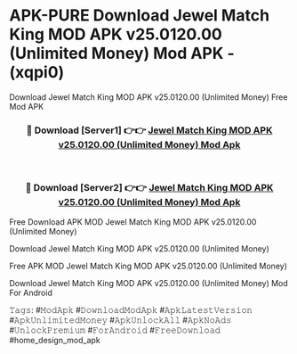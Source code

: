 # APK-PURE Download Jewel Match King MOD APK v25.0120.00 (Unlimited Money) Mod APK - (xqpi0)
Download Jewel Match King MOD APK v25.0120.00 (Unlimited Money) Free Mod APK

<div align="center">
<h3>🔴 Download [Server1] 👉👉 <a href="https://apk-comot.site?title=Jewel_Match_King_MOD_APK_v25.0120.00_(Unlimited_Money)">Jewel Match King MOD APK v25.0120.00 (Unlimited Money) Mod Apk</a></h3><br>

<h3>🔴 Download [Server2] 👉👉 <a href="https://apk-comot.site?title=Jewel_Match_King_MOD_APK_v25.0120.00_(Unlimited_Money)">Jewel Match King MOD APK v25.0120.00 (Unlimited Money) Mod Apk</a></h3>
</div>


Free Download APK MOD Jewel Match King MOD APK v25.0120.00 (Unlimited Money)

Download Jewel Match King MOD APK v25.0120.00 (Unlimited Money) 

Free APK MOD Jewel Match King MOD APK v25.0120.00 (Unlimited Money) 

Download Jewel Match King MOD APK v25.0120.00 (Unlimited Money) Mod For Android

𝚃𝚊𝚐𝚜: #𝙼𝚘𝚍𝙰𝚙𝚔 #𝙳𝚘𝚠𝚗𝚕𝚘𝚊𝚍𝙼𝚘𝚍𝙰𝚙𝚔 #𝙰𝚙𝚔𝙻𝚊𝚝𝚎𝚜𝚝𝚅𝚎𝚛𝚜𝚒𝚘𝚗 #𝙰𝚙𝚔𝚄𝚗𝚕𝚒𝚖𝚒𝚝𝚎𝚍𝙼𝚘𝚗𝚎𝚢 #𝙰𝚙𝚔𝚄𝚗𝚕𝚘𝚌𝚔𝙰𝚕𝚕 #𝙰𝚙𝚔𝙽𝚘𝙰𝚍𝚜 #𝚄𝚗𝚕𝚘𝚌𝚔𝙿𝚛𝚎𝚖𝚒𝚞𝚖 #𝙵𝚘𝚛𝙰𝚗𝚍𝚛𝚘𝚒𝚍 #𝙵𝚛𝚎𝚎𝙳𝚘𝚠𝚗𝚕𝚘𝚊𝚍 #home_design_mod_apk
